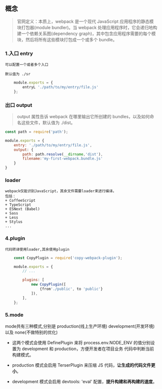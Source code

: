 ## 概念
> 官网定义：本质上，webpack 是一个现代 JavaScript 应用程序的静态模块打包器(module bundler)。当 webpack 处理应用程序时，它会递归地构建一个依赖关系图(dependency graph)，其中包含应用程序需要的每个模块，然后将所有这些模块打包成一个或多个 bundle。



### 1.入口 entry

    可以配置一个或者多个入口

    默认值为 ./sr

```javascript
    module.exports = {
        entryL './path/to/my/entry/file.js'
    };
```

### 出口 output

> output 属性告诉 webpack 在哪里输出它所创建的 bundles，以及如何命名这些文件，默认值为 ./dist。

```javascript
const path = require('path');

module.exports = {
    entry: './path/to/my/entry/file.js',
    output: {
        path: path.resolve(__dirname,'dist'),
        filename:'my-first-webpack.bundle.js'
    }
}
```

### loader
    webpack仅能识别JavaScript，其余文件需要loader来进行编译。
    包括：
    + CoffeeScript
    + TypeScript
    + ESNext (Babel)
    + Sass
    + Less 
    + Stylus
    ...

### 4.plugin

    代码转译使用loader,其余使用plugin

```javascript
    const CopyPlugin = require('copy-webpack-plugin');

    module.exports = {
        // ...

        plugins: [
            new CopyPlugin([
                {from'./public', to 'public'}
            ]),
        ],
    };
```

### 5.mode

mode共有三种模式,分别是 production(线上生产环境) development(开发环境) 以及 none(不做特别的优化)

+ 这两个模式会使用 DefinePlugin 来将 process.env.NODE_ENV 的值分别设置为 development 和 production，方便开发者在项目业务 代码中判断当前构建模式。
  
+ production 模式会启用 TerserPlugin 来压缩 JS 代码，**让生成的代码文件更小**。
  
+ development 模式会启用 devtools: 'eval' 配置，**提升构建和再构建的速度**。

